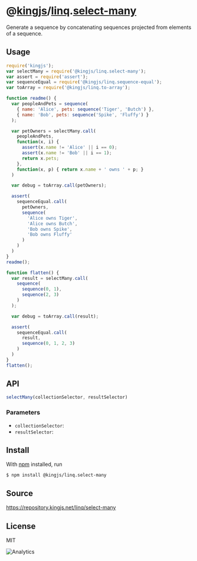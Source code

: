 # @[kingjs][@kingjs]/[linq][ns0].[select-many][ns1]
Generate a sequence by concatenating sequences  projected from elements of a sequence.
## Usage
```js
require('kingjs');
var selectMany = require('@kingjs/linq.select-many');
var assert = require('assert');
var sequenceEqual = require('@kingjs/linq.sequence-equal');
var toArray = require('@kingjs/linq.to-array');

function readme() {
  var peopleAndPets = sequence(
    { name: 'Alice', pets: sequence('Tiger', 'Butch') },
    { name: 'Bob', pets: sequence('Spike', 'Fluffy') }
  );

  var petOwners = selectMany.call(
    peopleAndPets,
    function(x, i) { 
      assert(x.name != 'Alice' || i == 0);
      assert(x.name != 'Bob' || i == 1);
      return x.pets; 
    },
    function(x, p) { return x.name + ' owns ' + p; }
  )

  var debug = toArray.call(petOwners);

  assert(
    sequenceEqual.call(
      petOwners,
      sequence(
        'Alice owns Tiger', 
        'Alice owns Butch', 
        'Bob owns Spike', 
        'Bob owns Fluffy'
      )
    )
  )
}
readme();

function flatten() {
  var result = selectMany.call(
    sequence(
      sequence(0, 1),
      sequence(2, 3)
    )
  );

  var debug = toArray.call(result);

  assert(
    sequenceEqual.call(
      result,
      sequence(0, 1, 2, 3)
    )
  )
}
flatten();
```

## API
```ts
selectMany(collectionSelector, resultSelector)
```

### Parameters
- `collectionSelector`: 
- `resultSelector`: 



## Install
With [npm](https://npmjs.org/) installed, run
```
$ npm install @kingjs/linq.select-many
```

## Source
https://repository.kingjs.net/linq/select-many
## License
MIT

![Analytics](https://analytics.kingjs.net/linq/select-many)

[@kingjs]: https://www.npmjs.com/package/kingjs
[ns0]: https://www.npmjs.com/package/@kingjs/linq
[ns1]: https://www.npmjs.com/package/@kingjs/linq.select-many
